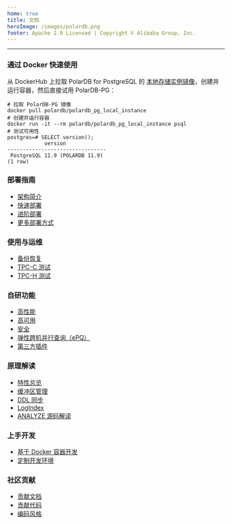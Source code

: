 ```yaml
---
home: true
title: 文档
heroImage: /images/polardb.png
footer: Apache 2.0 Licensed | Copyright © Alibaba Group, Inc.
---
```


---

### 通过 Docker 快速使用

从 DockerHub 上拉取 PolarDB for PostgreSQL 的 [本地存储实例镜像](https://hub.docker.com/r/polardb/polardb_pg_local_instance/tags)，创建并运行容器，然后直接试用 PolarDB-PG：

```bash:no-line-numbers
# 拉取 PolarDB-PG 镜像
docker pull polardb/polardb_pg_local_instance
# 创建并运行容器
docker run -it --rm polardb/polardb_pg_local_instance psql
# 测试可用性
postgres=# SELECT version();
            version
--------------------------------
 PostgreSQL 11.9 (POLARDB 11.9)
(1 row)
```

<div class="features">

  <div class="feature">
    <h3>部署指南</h3>
    <ul style="position: relative;z-index: 10;">
      <li><a href="./deploying/introduction.html">架构简介</a></li>
      <li><a href="./deploying/quick-start.html">快速部署</a></li>
      <li><a href="./deploying/deploy.html">进阶部署</a></li>
      <!-- <li><a href="./deploying/storage-aliyun-essd.html">存储设备的准备</a></li>
      <li><a href="./deploying/fs-pfs.html">文件系统的准备</a></li>
      <li><a href="./deploying/db-localfs.html">编译部署 PolarDB 内核</a></li> -->
      <li><a href="./deploying/deploy-stack.html">更多部署方式</a></li>
    </ul>
  </div>

  <div class="feature">
    <h3>使用与运维</h3>
    <ul style="position: relative;z-index: 10;">
      <li><a href="./operation/backup-and-restore.html">备份恢复</a></li>
      <li><a href="./operation/tpcc-test.html">TPC-C 测试</a></li>
      <li><a href="./operation/tpch-test.html">TPC-H 测试</a></li>
    </ul>
  </div>

  <div class="feature">
    <h3>自研功能</h3>
    <ul style="position: relative;z-index: 10;">
      <li><a href="./features/v11/performance/">高性能</a></li>
      <li><a href="./features/v11/availability/">高可用</a></li>
      <li><a href="./features/v11/security/">安全</a></li>
      <li><a href="./features/v11/epq/">弹性跨机并行查询（ePQ）</a></li>
      <li><a href="./features/v11/extensions/">第三方插件</a></li>
    </ul>
  </div>

  <div class="feature">
    <h3>原理解读</h3>
    <ul style="position: relative;z-index: 10;">
      <li><a href="./theory/arch-overview.html">特性总览</a></li>
      <li><a href="./theory/buffer-management.html">缓冲区管理</a></li>
      <li><a href="./theory/ddl-synchronization.html">DDL 同步</a></li>
      <li><a href="./theory/logindex.html">LogIndex</a></li>
      <li><a href="./theory/analyze.html">ANALYZE 源码解读</a></li>
    </ul>
  </div>

  <div class="feature">
    <h3>上手开发</h3>
    <ul style="position: relative;z-index: 10;">
      <li><a href="./development/dev-on-docker.html">基于 Docker 容器开发</a></li>
      <li><a href="./development/customize-dev-env.html">定制开发环境</a></li>
    </ul>
  </div>

  <div class="feature">
    <h3>社区贡献</h3>
    <ul style="position: relative;z-index: 10;">
      <li><a href="./contributing/contributing-polardb-docs.html">贡献文档</a></li>
      <li><a href="./contributing/contributing-polardb-kernel.html">贡献代码</a></li>
      <li><a href="./contributing/coding-style">编码风格</a></li>
    </ul>
  </div>

</div>
